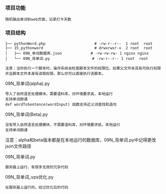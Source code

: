 ### 项目功能
```
随机输出单词到web页面，记录打卡天数
```

### 项目结构

```
├── pythonWord.php                      # -rw-r--r--  1 root  root
├── 15_pythonword                       # drwxrwxr-x  2 root  root        
│   ├── 09N_单词数据库.json             # -rw-rw-rw- 1 nginx nginx 
│   └── 09N_背单词.py                   # -rw-r--r-- 1 root  root

注意：当你执行一个脚本时，操作系统会检查脚本文件的权限位，如果父文件夹具有可执行权限并且脚本文件本身有读取权限，那么你可以直接执行该脚本。
```


09N_背单词(alpha).py
```
导入了自然语言处理模块，需要语料库，对环境要求高，本地运行
支持单词朗诵
def wordToSentence(wordInput) 函数支持近义词查找和造句

```


09N_背单词(Beta).py
```
没有导入自然语言处理模块，不需要语料库，对环境要求低，本地运行
支持单词朗诵

```


注意：alpha和beta版本都是在本地运行的数据库，09N_背单词.py中记得更改json文件路径

09N_背单词.py
```
服务器上运行，有很多无效的冗杂代码
```

09N_背单词_vps优化.py
```
在服务器上运行的，经过优化后的代码
```
